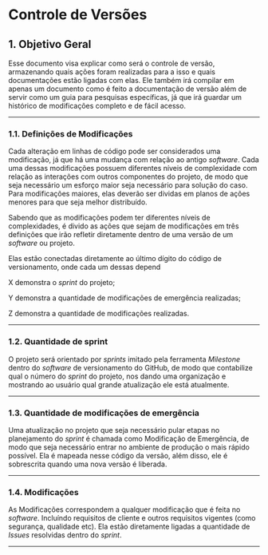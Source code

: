 # Controle de Versões

## 1. Objetivo Geral

Esse documento visa explicar como será o controle de versão, armazenando quais ações foram realizadas para a isso e quais documentações estão ligadas com elas. Ele também irá compilar em apenas um documento como é feito a documentação de versão além de servir como um guia para pesquisas específicas, já que irá guardar um histórico de modificações completo e de fácil acesso.

---

### 1.1. Definições de Modificações

Cada alteração em linhas de código pode ser considerados uma modificação, já que há uma mudança com relação ao antigo *software*. Cada uma dessas modificações possuem diferentes níveis de complexidade com relação as interações com outros componentes do projeto, de modo que seja necessário um esforço maior seja necessário para solução do caso. Para modificações maiores, elas deverão ser dividas em planos de ações menores para que seja melhor distribuído.

Sabendo que as modificações podem ter diferentes níveis de complexidades, é divido as ações que sejam de modificações em três definições que irão refletir diretamente dentro de uma versão de um *software* ou projeto.

Elas estão conectadas diretamente ao último dígito do código de versionamento, onde cada um dessas depend

X demonstra o *sprint* do projeto;

Y demonstra a quantidade de modificações de emergência realizadas;

Z demonstra a quantidade de modificações realizadas.

---

### 1.2. Quantidade de sprint

O projeto será orientado por *sprints* imitado pela ferramenta *Milestone* dentro do *software* de versionamento do GitHub, de modo que contabilize qual o número do *sprint* do projeto, nos dando uma organização e mostrando ao usuário qual grande atualização ele está atualmente.

---

### 1.3. Quantidade de modificações de emergência

Uma atualização no projeto que seja necessário pular etapas no planejamento do *sprint* é chamada como Modificação de Emergência, de modo que seja necessário entrar no ambiente de produção o mais rápido possível. Ela é mapeada nesse código da versão, além disso, ele é sobrescrita quando uma nova versão é liberada.

---

### 1.4. Modificações

As Modificações correspondem a qualquer modificação que é feita no *software*. Incluíndo requisitos de cliente e outros requisitos vigentes (como segurança, qualidade etc). Ela estão diretamente ligadas a quantidade de *Issues* resolvidas dentro do *sprint*. 

---
